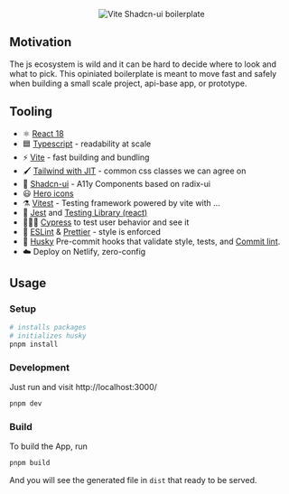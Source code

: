 <p align='center'>
  <img src='https://i.imgur.com/HjdAaVq.jpeg' alt='Vite Shadcn-ui boilerplate'/>
</p>

## Motivation

The js ecosystem is wild and it can be hard to decide where to look and what to pick. This opiniated boilerplate is meant to move fast and safely when building a small scale project, api-base app, or prototype.

## Tooling

- ⚛️ [React 18](https://beta.reactjs.org/)
- 🟦 [Typescript](https://www.typescriptlang.org/) - readability at scale
- ⚡️ [Vite](https://vitejs.dev/) - fast building and bundling
- 🖌️ [Tailwind with JIT](https://tailwindcss.com/) - common css classes we can agree on
- 🎨 [Shadcn-ui](https://ui.shadcn.com/) - A11y Components based on radix-ui
- 😃 [Hero icons](https://heroicons.com/)
- ⚗️ [Vitest](https://vitest.dev/) - Testing framework powered by vite with ...
- 🧪 [Jest](https://jestjs.io/) and [Testing Library (react)](https://testing-library.com/docs/react-testing-library/intro/)
- 👨🏽‍🔬 [Cypress](https://www.cypress.io/) to test user behavior and see it
- 📐 [ESLint](https://eslint.org/) & [Prettier](https://prettier.io/) - style is enforced
- 🚄 [Husky](https://typicode.github.io/husky/) Pre-commit hooks that validate style, tests, and [Commit lint](https://github.com/conventional-changelog/commitlint).
- ☁️ Deploy on Netlify, zero-config

## Usage

### Setup

```bash
# installs packages
# initializes husky
pnpm install
```

### Development

Just run and visit http://localhost:3000/

```bash
pnpm dev
```

### Build

To build the App, run

```bash
pnpm build
```

And you will see the generated file in `dist` that ready to be served.
